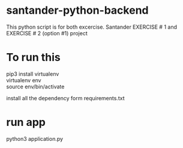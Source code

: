 # santander-python-backend
This python script is for both excercise.
Santander EXERCISE # 1 and EXERCISE # 2 (option #1) project

# To run this 
pip3 install virtualenv\
virtualenv env\
source env/bin/activate

install all the dependency form requirements.txt

# run app
python3 application.py
